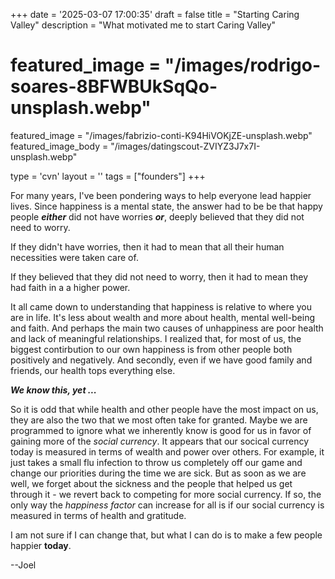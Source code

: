 +++
date = '2025-03-07 17:00:35'
draft = false
title = "Starting Caring Valley"
description = "What motivated me to start Caring Valley"
# featured_image = "/images/rodrigo-soares-8BFWBUkSqQo-unsplash.webp"
featured_image = "/images/fabrizio-conti-K94HiVOKjZE-unsplash.webp"
featured_image_body = "/images/datingscout-ZVIYZ3J7x7I-unsplash.webp"

type = 'cvn'
layout = ''
tags = ["founders"]
+++

For many years, I've been pondering ways to help everyone lead happier lives. Since happiness is a mental state, the answer had to be be that happy people ***either*** did not have worries ***or***, deeply believed that they did not need to worry.<!--more-->

If they didn't have worries, then it had to mean that all their human necessities were taken care of.

If they believed that they did not need to worry, then it had to mean they had faith in a a higher power. 

It all came down to understanding that happiness is relative to where you are in life. It's less about wealth and more about health, mental well-being and faith. And perhaps the main two causes of unhappiness are poor health and lack of meaningful relationships. I realized that, for most of us, the biggest contirbution to our own happiness is from other people both positively and negatively. And secondly, even if we have good family and friends, our health tops everything else.

***We know this, yet ...***

So it is odd that while health and other people have the most impact on us, they are also the two that we most often take for granted. Maybe we are programmed to ignore what we inherently know is good for us in favor of gaining more of the *social currency*. It appears that our socical currency today is measured in terms of wealth and power over others. For example, it just takes a small flu infection to throw us completely off our game and change our priorities during the time we are sick. But as soon as we are well, we forget about the sickness and the people that helped us get through it -  we revert back to competing for more social currency. If so, the only way the *happiness factor* can increase for all is if our social currency is measured in terms of health and gratitude. 


<span class="blue">I am not sure if I can change that, but what I can do is to make a few people happier **today**.</span>

--Joel

